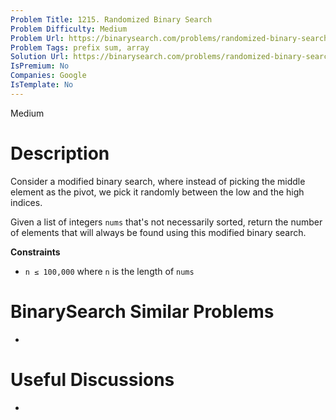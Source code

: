 ```yaml
---
Problem Title: 1215. Randomized Binary Search
Problem Difficulty: Medium
Problem Url: https://binarysearch.com/problems/randomized-binary-search/
Problem Tags: prefix sum, array
Solution Url: https://binarysearch.com/problems/randomized-binary-search/solutions/
IsPremium: No
Companies: Google
IsTemplate: No
---
```


<span style="color: ;">Medium</span>

# Description

Consider a modified binary search, where instead of picking the middle element as the pivot, we pick it randomly between the low and the high indices.

Given a list of integers `nums` that's not necessarily sorted, return the number of elements that will always be found using this modified binary search.

**Constraints**
- `n ≤ 100,000` where `n` is the length of `nums`

# BinarySearch Similar Problems

- []()

# Useful Discussions

- []()
